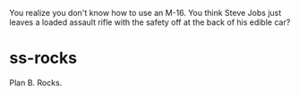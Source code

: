 You realize you don't know how to use an M-16. You think Steve Jobs just leaves a loaded assault rifle with the safety
off at the back of his edible car?

# ss-rocks
Plan B. Rocks.
